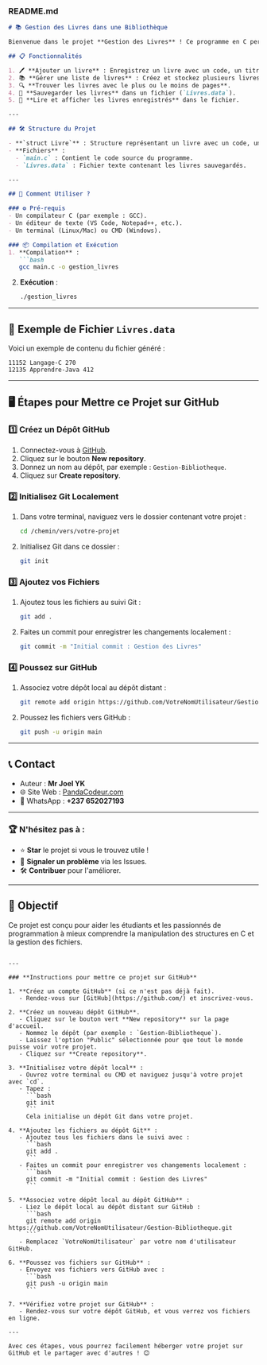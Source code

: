 ### **README.md**

```markdown
# 📚 Gestion des Livres dans une Bibliothèque

Bienvenue dans le projet **Gestion des Livres** ! Ce programme en C permet de gérer efficacement une bibliothèque. Il offre des fonctionnalités comme l'ajout de livres, la recherche, l'affichage, et la sauvegarde dans un fichier.

## 📋 Fonctionnalités

1. 🖊️ **Ajouter un livre** : Enregistrez un livre avec un code, un titre et un nombre de pages.
2. 📚 **Gérer une liste de livres** : Créez et stockez plusieurs livres simultanément.
3. 🔍 **Trouver les livres avec le plus ou le moins de pages**.
4. 💾 **Sauvegarder les livres** dans un fichier (`Livres.data`).
5. 📂 **Lire et afficher les livres enregistrés** dans le fichier.

---

## 🛠️ Structure du Projet

- **`struct Livre`** : Structure représentant un livre avec un code, un titre, et un nombre de pages.
- **Fichiers** :
  - `main.c` : Contient le code source du programme.
  - `Livres.data` : Fichier texte contenant les livres sauvegardés.

---

## 🚀 Comment Utiliser ?

### ⚙️ Pré-requis
- Un compilateur C (par exemple : GCC).
- Un éditeur de texte (VS Code, Notepad++, etc.).
- Un terminal (Linux/Mac) ou CMD (Windows).

### 📦 Compilation et Exécution
1. **Compilation** :
   ```bash
   gcc main.c -o gestion_livres
   ```
2. **Exécution** :
   ```bash
   ./gestion_livres
   ```

---

## 📂 Exemple de Fichier `Livres.data`
Voici un exemple de contenu du fichier généré :
```
11152 Langage-C 270
12135 Apprendre-Java 412
```

---

## 🖥️ Étapes pour Mettre ce Projet sur GitHub

### 1️⃣ Créez un Dépôt GitHub
1. Connectez-vous à [GitHub](https://github.com/).
2. Cliquez sur le bouton **New repository**.
3. Donnez un nom au dépôt, par exemple : `Gestion-Bibliotheque`.
4. Cliquez sur **Create repository**.

### 2️⃣ Initialisez Git Localement
1. Dans votre terminal, naviguez vers le dossier contenant votre projet :
   ```bash
   cd /chemin/vers/votre-projet
   ```
2. Initialisez Git dans ce dossier :
   ```bash
   git init
   ```

### 3️⃣ Ajoutez vos Fichiers
1. Ajoutez tous les fichiers au suivi Git :
   ```bash
   git add .
   ```
2. Faites un commit pour enregistrer les changements localement :
   ```bash
   git commit -m "Initial commit : Gestion des Livres"
   ```

### 4️⃣ Poussez sur GitHub
1. Associez votre dépôt local au dépôt distant :
   ```bash
   git remote add origin https://github.com/VotreNomUtilisateur/Gestion-Bibliotheque.git
   ```
2. Poussez les fichiers vers GitHub :
   ```bash
   git push -u origin main
   ```

---

## 📞 Contact

- Auteur : **Mr Joel YK**
- 🌐 Site Web : [PandaCodeur.com](https://PandaCodeur.com)
- 📱 WhatsApp : **+237 652027193**

---

### 🏆 N'hésitez pas à :
- ⭐ **Star** le projet si vous le trouvez utile !
- 🐛 **Signaler un problème** via les Issues.
- 🛠️ **Contribuer** pour l'améliorer.

---

## 🎯 Objectif

Ce projet est conçu pour aider les étudiants et les passionnés de programmation à mieux comprendre la manipulation des structures en C et la gestion des fichiers.
```

---

### **Instructions pour mettre ce projet sur GitHub**

1. **Créez un compte GitHub** (si ce n'est pas déjà fait).
   - Rendez-vous sur [GitHub](https://github.com/) et inscrivez-vous.

2. **Créez un nouveau dépôt GitHub**.
   - Cliquez sur le bouton vert **New repository** sur la page d'accueil.
   - Nommez le dépôt (par exemple : `Gestion-Bibliotheque`).
   - Laissez l'option "Public" sélectionnée pour que tout le monde puisse voir votre projet.
   - Cliquez sur **Create repository**.

3. **Initialisez votre dépôt local** :
   - Ouvrez votre terminal ou CMD et naviguez jusqu'à votre projet avec `cd`.
   - Tapez :
     ```bash
     git init
     ```
     Cela initialise un dépôt Git dans votre projet.

4. **Ajoutez les fichiers au dépôt Git** :
   - Ajoutez tous les fichiers dans le suivi avec :
     ```bash
     git add .
     ```
   - Faites un commit pour enregistrer vos changements localement :
     ```bash
     git commit -m "Initial commit : Gestion des Livres"
     ```

5. **Associez votre dépôt local au dépôt GitHub** :
   - Liez le dépôt local au dépôt distant sur GitHub :
     ```bash
     git remote add origin https://github.com/VotreNomUtilisateur/Gestion-Bibliotheque.git
     ```
   - Remplacez `VotreNomUtilisateur` par votre nom d'utilisateur GitHub.

6. **Poussez vos fichiers sur GitHub** :
   - Envoyez vos fichiers vers GitHub avec :
     ```bash
     git push -u origin main
     ```

7. **Vérifiez votre projet sur GitHub** :
   - Rendez-vous sur votre dépôt GitHub, et vous verrez vos fichiers en ligne.

---

Avec ces étapes, vous pourrez facilement héberger votre projet sur GitHub et le partager avec d'autres ! 😊
